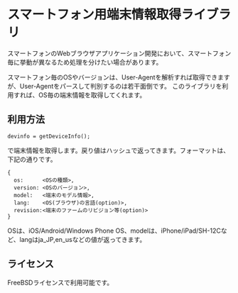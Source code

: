 スマートフォン用端末情報取得ライブラリ
======================================

スマートフォンのWebブラウザアプリケーション開発において、スマートフォン毎に挙動が異なるため処理を分けたい場合があります。

スマートフォン毎のOSやバージョンは、User-Agentを解析すれば取得できますが、User-Agentをパースして判別するのは若干面倒です。
このライブラリを利用すれば、OS毎の端末情報を取得してくれます。

利用方法
-------

```
devinfo = getDeviceInfo();
```

で端末情報を取得します。戻り値はハッシュで返ってきます。フォーマットは、下記の通りです。

```
{
  os:      <OSの種類>,
  version: <OSのバージョン>,
  model:   <端末のモデル情報>,
  lang:    <OS(ブラウザ)の言語(option)>,
  revision:<端末のファームのリビジョン等(option)>
}
```

OSは、iOS/Android/Windows Phone OS、modelは、iPhone/iPad/SH-12Cなど、langはja_JP,en_usなどの値が返ってきます。

ライセンス
----------

FreeBSDライセンスで利用可能です。


